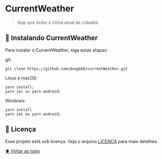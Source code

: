 # CurrentWeather


> App que exibe o clima atual de cidades.




## 🚀 Instalando CurrentWeather

Para instalar o CurrentWeather, siga estas etapas:

git:
```
git clone https://github.com/dougb60/currentWeather.git
```

Linux e macOS:
```
yarn install;
yarn ios ou yarn android;
```

Windows:
```
yarn install
yarn ios ou yarn android;
```


## 📝 Licença

Esse projeto está sob licença. Veja o arquivo [LICENÇA](LICENSE.md) para mais detalhes.

[⬆ Voltar ao topo](#nome-do-projeto)<br>
